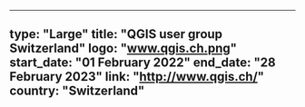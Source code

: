 
---
type: "Large"
title: "QGIS user group Switzerland"
logo: "www.qgis.ch.png"
start_date: "01 February 2022"
end_date: "28 February 2023"
link: "http://www.qgis.ch/"
country: "Switzerland"
---
